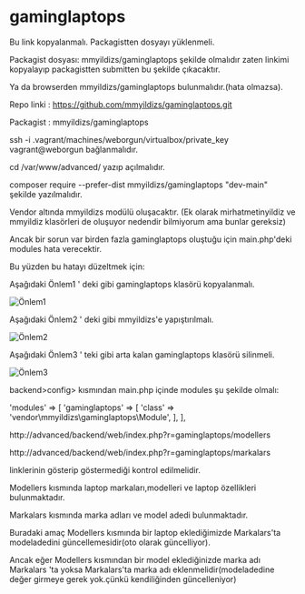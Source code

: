# gaminglaptops

Bu link kopyalanmalı. Packagistten dosyayı yüklenmeli.

Packagist dosyası: mmyildizs/gaminglaptops şekilde olmalıdır zaten linkimi kopyalayıp packagistten submitten bu şekilde çıkacaktır.

Ya da browserden mmyildizs/gaminglaptops bulunmalıdır.(hata olmazsa).

Repo linki : https://github.com/mmyildizs/gaminglaptops.git

Packagist : mmyildizs/gaminglaptops

ssh -i .vagrant/machines/weborgun/virtualbox/private_key vagrant@weborgun bağlanmalıdır.

cd /var/www/advanced/ yazıp açılmalıdır.

composer require --prefer-dist  mmyildizs/gaminglaptops "dev-main" şekilde yazılmalıdır.

Vendor altında mmyildizs modülü oluşacaktır. (Ek olarak mirhatmetinyildiz ve mmyildiz klasörleri de oluşuyor nedendir bilmiyorum ama bunlar gereksiz)

Ancak bir sorun var birden fazla gaminglaptops oluştuğu için main.php'deki modules hata verecektir.

Bu yüzden bu hatayı düzeltmek için:

Aşağıdaki Önlem1 ' deki gibi gaminglaptops klasörü kopyalanmalı.

![Önlem1](https://user-images.githubusercontent.com/49499843/104840132-8d315c00-58d6-11eb-9f9c-1d42e55946c1.jpg)

Aşağıdaki Önlem2 ' deki gibi mmyildizs'e yapıştırılmalı.

![Önlem2](https://user-images.githubusercontent.com/49499843/104840180-d08bca80-58d6-11eb-97b1-0a2f81aa4416.jpg)

Aşağıdaki Önlem3 ' teki gibi arta kalan gaminglaptops klasörü silinmeli.

![Önlem3](https://user-images.githubusercontent.com/49499843/104840184-d7b2d880-58d6-11eb-8e73-ede143174a5d.jpg)


backend>config> kısmından main.php içinde modules şu şekilde olmalı:

'modules' => [
        'gaminglaptops' => [
            'class' => 'vendor\mmyildizs\gaminglaptops\Module',
        ],
    ],
    
http://advanced/backend/web/index.php?r=gaminglaptops/modellers

http://advanced/backend/web/index.php?r=gaminglaptops/markalars

linklerinin gösterip göstermediği kontrol edilmelidir.

Modellers kısmında laptop markaları,modelleri ve laptop özellikleri bulunmaktadır.

Markalars kısmında marka adları ve model adedi bulunmaktadır.

Buradaki amaç  Modellers kısmında bir laptop eklediğimizde Markalars'ta modeladedini güncellemesidir(oto olarak güncelliyor).

Ancak eğer Modellers kısmından bir model eklediğinizde marka adı Markalars 'ta yoksa Markalars'ta marka adı eklenmelidir(modeladedine değer girmeye gerek yok.çünkü kendiliğinden güncelleniyor)







